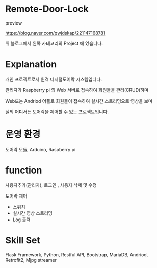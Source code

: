 # Remote-Door-Lock

preview

https://blog.naver.com/qwjdskap/221147168781

위 블로그에서 왼쪽 카테고리의 Project 에 있습니다.


# Explanation

개인 프로젝트로서 원격 디지털도어락 시스템입니다. 

관리자가 Raspberry pi 의 Web 서버로 접속하여 회원들을 관리(CRUD)하며 

Web또는 Andriod 어플로 회원들이 접속하여 실시간 스트리밍으로 영상을 보며 

실외 어디서든 도어락을 제어할 수 있는 프로젝트입니다.

# 운영 환경

도어락 모듈, Arduino, Raspberry pi

# function

사용자추가(관리자), 로그인 , 사용자 삭제 및 수정

도어락 제어
 - 스위치
 - 실시간 영상 스트리밍
 - Log 출력
 
# Skill Set

Flask Framework, Python, Restful API, Bootstrap, MariaDB, Andriod, Retrofit2, Mjpg streamer
